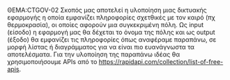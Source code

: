 ΘΕΜΑ:CTGOV-02
Σκοπός μας αποτελεί η υλοποίηση μιας δικτυακής εφαρμογής η οποία εμφανίζει πληροφορίες σχετθικές με τον καιρό (πχ θερμοκρασία), οι οποίες αφορούν μια συγκεκριμένη πόλη. Ως input (είσοδο) η εφαρμογή μας θα δέχεται το όνομα της πόλης και ως output (έξοδο) θα εμφανίζει τις πληροφορίες όπως αναφέραμε παραπάνω, σε μορφή λίστας ή διαγράμματος για να είναι πιο ευανάγνωστα τα αποτελέσματα. Για την υλοποίηση της παραπάνω ιδέας θα χρησιμοποιήσουμε APIs από το https://rapidapi.com/collection/list-of-free-apis.
